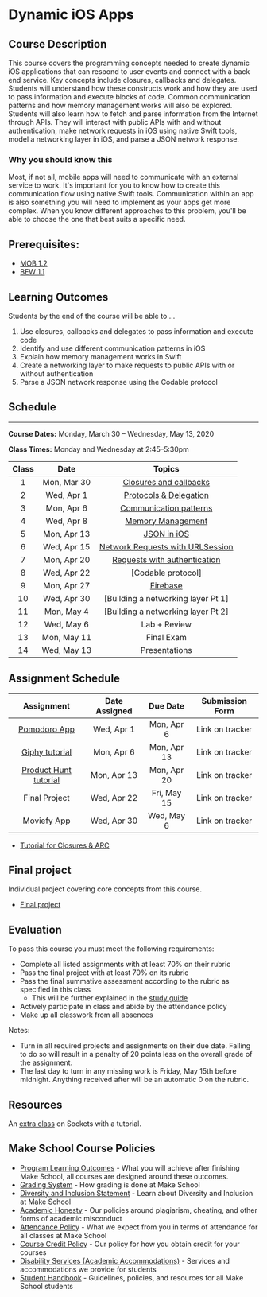 # Dynamic iOS Apps

## Course Description

This course covers the programming concepts needed to create dynamic iOS applications that can respond to user events and connect with a back end service. Key concepts include closures, callbacks and delegates. Students will understand how these constructs work and how they are used to pass information and execute blocks of code. Common communication patterns and how memory management works will also be explored. Students will also learn how to fetch and parse information from the Internet through APIs. They will interact with public APIs with and without authentication, make network requests in iOS using native Swift tools, model a networking layer in iOS, and parse a JSON network response.

### Why you should know this

Most, if not all, mobile apps will need to communicate with an external service to work. It's important for you to know how to create this communication flow using native Swift tools. Communication within an app is also something you will need to implement as your apps get more complex. When you know different approaches to this problem, you'll be able to choose the one that best suits a specific need.

## Prerequisites:  

- [MOB 1.2](https://github.com/Make-School-Courses/MOB-1.2-Introduction-to-iOS-Development-in-Swift)
- [BEW 1.1](https://github.com/Make-School-Courses/BEW-1.1-RESTful-and-Resourceful-MVC-Architecture)

## Learning Outcomes

Students by the end of the course will be able to ...

1. Use closures, callbacks and delegates to pass information and execute code
1. Identify and use different communication patterns in iOS
1. Explain how memory management works in Swift
1. Create a networking layer to make requests to public APIs with or without authentication
1. Parse a JSON network response using the Codable protocol

## Schedule
---
**Course Dates:** Monday, March 30 – Wednesday, May 13, 2020

**Class Times:** Monday and Wednesday at 2:45–5:30pm

| Class |     Date     |                 Topics                  |  
|:-----:|:------------:|:---------------------------------------:|
|  1  |  Mon, Mar 30   | [Closures and callbacks]                |  
|  2  |  Wed, Apr 1    | [Protocols & Delegation]                |
|  3  |  Mon, Apr 6    | [Communication patterns]                |  
|  4  |  Wed, Apr 8    | [Memory Management]                     |
|  5  |  Mon, Apr 13   | [JSON in iOS]                           |              
|  6  |  Wed, Apr 15   | [Network Requests with URLSession]      |
|  7  |  Mon, Apr 20   | [Requests with authentication]          |
|  8  |  Wed, Apr 22   | [Codable protocol]                      |
|  9  |  Mon, Apr 27   | [Firebase]                              |
|  10 |  Wed, Apr 30   | [Building a networking layer Pt 1]      |       
|  11 |  Mon, May 4    | [Building a networking layer Pt 2]      |                  
|  12 |  Wed, May 6    | Lab + Review                            |                    
|  13 |  Mon, May 11   | Final Exam                              |                    
|  14 |  Wed, May 13   | Presentations                           |                     

[Closures and callbacks]: Lessons/Lesson2/Lesson2.md
[Protocols & Delegation]: Lessons/Lesson3/Lesson3.md
[Communication patterns]: Lessons/Lesson4/Lesson4.md
[Memory Management]: Lessons/Lesson5/Lesson5.md
[JSON in iOS]: Lessons/Lesson6/Lesson6.md
[Network Requests with URLSession]: Lessons/Lesson7/Lesson7.md
[Requests with authentication]: Lessons/Lesson8/Lesson8.md
[Building a networking domain]: Lessons/Lesson9/Lesson9.md
[Firebase]: Lessons/Lesson10/Lesson10.md

## Assignment Schedule

|         Assignment             | Date Assigned |   Due Date   |            Submission Form           |
|:------------------------------:|:-------------:|:------------:|:------------------------------------:|
| [Pomodoro App]                 |  Wed, Apr 1   |  Mon, Apr 6  | Link on tracker                      |
| [Giphy tutorial]               |  Mon, Apr 6   |  Mon, Apr 13 | Link on tracker                      |
| [Product Hunt tutorial]        |  Mon, Apr 13  |  Mon, Apr 20 | Link on tracker                      |
| Final Project                  |  Wed, Apr 22  |  Fri, May 15 | Link on tracker                      |
| Moviefy App                    |  Wed, Apr 30  |  Wed, May 6  | Link on tracker                      |

[Pomodoro App]:(https://github.com/amelinagzz/pom-starter)
[Giphy tutorial]:()
[Product Hunt tutorial]:(https://www.makeschool.com/academy/track/product-hunt-api-tutorial)
[Moviefy App]:()
[Final project]:()

- [Tutorial for Closures & ARC](https://github.com/MakeSchool-Tutorials/Functions-Closures-and-ARC)

## Final project

Individual project covering core concepts from this course.
- [Final project](Projects/FinalProject.md)

## Evaluation

To pass this course you must meet the following requirements:

- Complete all listed assignments with at least 70% on their rubric
- Pass the final project with at least 70% on its rubric
- Pass the final summative assessment according to the rubric as specified in this class
    - This will be further explained in the [study guide](ADD_STUDY_GUIDE_LNK)
- Actively participate in class and abide by the attendance policy
- Make up all classwork from all absences

Notes:
- Turn in all required projects and assignments on their due date. Failing to do so will result in a penalty of 20 points less on the overall grade of the assignment.
- The last day to turn in any missing work is Friday, May 15th before midnight. Anything received after will be an automatic 0 on the rubric.

## Resources

An [extra class](Lessons/Lesson11.md) on Sockets with a tutorial.

## Make School Course Policies

- [Program Learning Outcomes](https://make.sc/program-learning-outcomes) - What you will achieve after finishing Make School, all courses are designed around these outcomes.
- [Grading System](https://make.sc/grading-system) - How grading is done at Make School
- [Diversity and Inclusion Statement](https://make.sc/diversity-and-inclusion-statement) - Learn about Diversity and Inclusion at Make School
- [Academic Honesty](https://make.sc/academic-honesty-policy) - Our policies around plagiarism, cheating, and other forms of academic misconduct
- [Attendance Policy](https://make.sc/attendance-policy) - What we expect from you in terms of attendance for all classes at Make School
- [Course Credit Policy](https://make.sc/course-credit-policy) - Our policy for how you obtain credit for your courses
- [Disability Services (Academic Accommodations)](https://make.sc/disability-services) - Services and accommodations we provide for students
- [Student Handbook](https://make.sc/student-handbook) - Guidelines, policies, and resources for all Make School students
